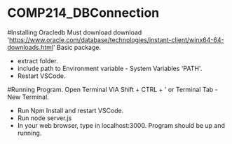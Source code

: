 # COMP214_DBConnection

#Installing Oracledb
Must download download 'https://www.oracle.com/database/technologies/instant-client/winx64-64-downloads.html' Basic package.
- extract folder.
- include path to Environment variable - System Variables 'PATH'.
- Restart VSCode.

#Running Program.
Open Terminal VIA Shift + CTRL + ' or Terminal Tab - New Terminal.
- Run Npm Install and restart VSCode.
- Run node server.js
- In your web browser, type in localhost:3000. Program should be up and running.
